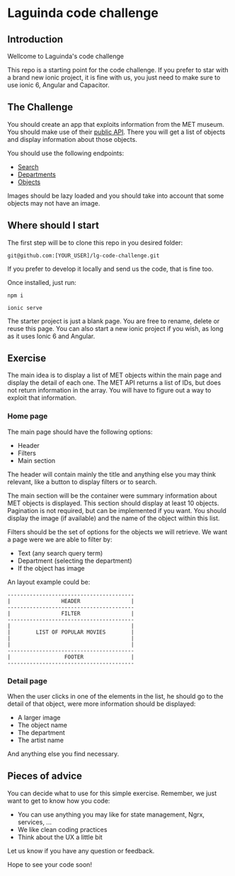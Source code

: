 # Laguinda code challenge
## Introduction
Wellcome to Laguinda's code challenge

This repo is a starting point for the code challenge. If you prefer to star with a brand new ionic project, it is fine with us, you just need to make sure to use ionic 6, Angular and Capacitor.

## The Challenge
You should create an app that exploits information from the MET museum. You should make use of their [public API](https://metmuseum.github.io/). There you will get a list of objects and display information about those objects.

You should use the following endpoints:

* [Search](https://metmuseum.github.io/#search)
* [Departments](https://metmuseum.github.io/#departments)
* [Objects](https://metmuseum.github.io/#objects)


Images should be lazy loaded and you should take into account that some objects may not have an image.

## Where should I start

The first step will be to clone this repo in you desired folder:
```
git@github.com:[YOUR_USER]/lg-code-challenge.git
```

If you prefer to develop it locally and send us the code, that is fine too.

Once installed, just run:
```
npm i
```

```
ionic serve
```

The starter project is just a blank page. You are free to rename, delete or reuse this page. You can also start a new ionic project if you wish, as long as it uses Ionic 6 and Angular.

## Exercise

The main idea is to display a list of MET objects within the main page and display the detail of each one. The MET API returns a list of IDs, but does not return information in the array. You will have to figure out a way to exploit that information.

### Home page

The main page should have the following options:
* Header
* Filters
* Main section

The header will contain mainly the title and anything else you may think relevant, like a button to display filters or to search.

The main section will be the container were summary information about MET objects is displayed. This section should display at least 10 objects. Pagination is not required, but can be implemented if you want. You should display the image (if available) and the name of the object within this list.

Filters should be the set of options for the objects we will retrieve. We want a page were we are able to filter by:
* Text (any search query term)
* Department (selecting the department)
* If the object has image


An layout example could be:
```
----------------------------------------
|                HEADER                |
----------------------------------------
|                FILTER                |
----------------------------------------
|                                      |
|        LIST OF POPULAR MOVIES        |
|                                      |
|                                      |
----------------------------------------
|                 FOOTER               |
----------------------------------------
```

### Detail page

When the user clicks in one of the elements in the list, he should go to the detail of that object, were more information should be displayed:

* A larger image
* The object name
* The department
* The artist name

And anything else you find necessary.

## Pieces of advice

You can decide what to use for this simple exercise. Remember, we just want to get to know how you code:

* You can use anything you may like for state management, Ngrx, services, ...
* We like clean coding practices
* Think about the UX a little bit

Let us know if you have any question or feedback.

Hope to see your code soon!

